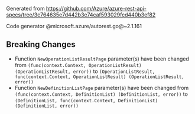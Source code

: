 Generated from https://github.com/Azure/azure-rest-api-specs/tree/3c764635e7d442b3e74caf593029fcd440b3ef82

Code generator @microsoft.azure/autorest.go@~2.1.161

## Breaking Changes

- Function `NewOperationListResultPage` parameter(s) have been changed from `(func(context.Context, OperationListResult) (OperationListResult, error))` to `(OperationListResult, func(context.Context, OperationListResult) (OperationListResult, error))`
- Function `NewDefinitionListPage` parameter(s) have been changed from `(func(context.Context, DefinitionList) (DefinitionList, error))` to `(DefinitionList, func(context.Context, DefinitionList) (DefinitionList, error))`

